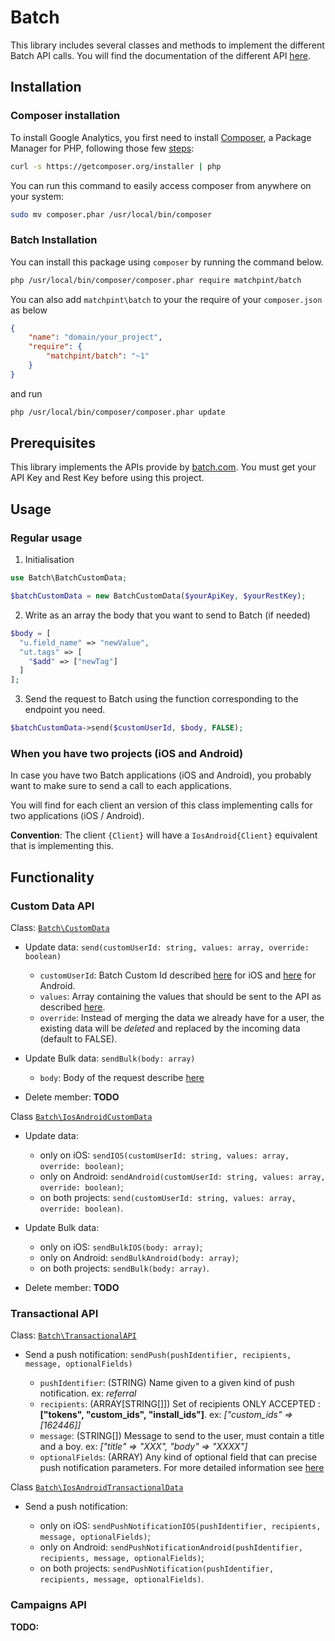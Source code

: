 # Batch

This library includes several classes and methods to implement the different Batch API calls. You will find the
documentation of the different API [here](https://batch.com/doc/api/prerequisites.html).

## Installation

### Composer installation

To install Google Analytics, you first need to install [Composer](http://getcomposer.org/), a Package Manager 
for PHP, following those few [steps](http://getcomposer.org/doc/00-intro.md#installation-nix):

```sh
curl -s https://getcomposer.org/installer | php
```

You can run this command to easily access composer from anywhere on your system:

```sh
sudo mv composer.phar /usr/local/bin/composer
```


### Batch Installation


You can install this package using `composer` by running the command below.

```bash
php /usr/local/bin/composer/composer.phar require matchpint/batch
```

You can also add `matchpint\batch` to your the require of your `composer.json` as below

```json
{
    "name": "domain/your_project",
    "require": {
        "matchpint/batch": "~1"
    }
}
```

and run

```bash
php /usr/local/bin/composer/composer.phar update
```


## Prerequisites

This library implements the APIs provide by [batch.com](https://batch.com/doc/api/prerequisites.html).
You must get your API Key and Rest Key before using this project.

## Usage

### Regular usage


 1. Initialisation

```php
use Batch\BatchCustomData;

$batchCustomData = new BatchCustomData($yourApiKey, $yourRestKey);
```


 2. Write as an array the body that you want to send to Batch (if needed)

```php
$body = [
  "u.field_name" => "newValue",
  "ut.tags" => [
    "$add" => ["newTag"]
  ]
];
```

 3. Send the request to Batch using the function corresponding to the endpoint you need.

 ```php
 $batchCustomData->send($customUserId, $body, FALSE);
 ```

 ### When you have two projects (iOS and Android)

 In case you have two Batch applications (iOS and Android), you probably want to make sure to send a call to each applications.

 You will find for each client an version of this class implementing calls for two applications (iOS / Android).

 __Convention__: The client `{Client}` will have a `IosAndroid{Client}` equivalent that is implementing this.


## Functionality

### Custom Data API

Class: [```Batch\CustomData```](https://github.com/MatchPint/batch/blob/master/src/Batch/CustomData.php)

 - Update data: `send(customUserId: string, values: array, override: boolean)`

    + `customUserId`: Batch Custom Id described [here](https://batch.com/doc/ios/custom-data/customid.html) for iOS and [here](https://batch.com/doc/android/custom-data/customid.html) for Android.
    + `values`: Array containing the values that should be sent to the API as described [here](https://batch.com/doc/api/custom-data-api/set-update.html#_post-data).
    + `override`: Instead of merging the data we already have for a user, the existing data will be *deleted* and replaced by the incoming data (default to FALSE).

 - Update Bulk data: `sendBulk(body: array)`

    + `body`: Body of the request describe [here](https://batch.com/doc/api/custom-data-api/set-update.html#_bulk-post-data)

 - Delete member: __TODO__

Class [```Batch\IosAndroidCustomData```](https://github.com/MatchPint/batch/blob/master/src/Batch/IosAndroidCustomData.php)

 - Update data:

    + only on iOS: `sendIOS(customUserId: string, values: array, override: boolean)`;
    + only on Android: `sendAndroid(customUserId: string, values: array, override: boolean)`;
    + on both projects: `send(customUserId: string, values: array, override: boolean)`.

 - Update Bulk data:

     + only on iOS: `sendBulkIOS(body: array)`;
     + only on Android: `sendBulkAndroid(body: array)`;
     + on both projects: `sendBulk(body: array)`.

 - Delete member: __TODO__

### Transactional API

Class: [```Batch\TransactionalAPI```](https://github.com/MatchPint/batch/blob/master/src/Batch/TransactionalAPI.php)

 - Send a push notification: `sendPush(pushIdentifier, recipients, message, optionalFields)`

    + `pushIdentifier`: (STRING) Name given to a given kind of push notification. ex: _referral_
    + `recipients`: (ARRAY[STRING[]]) Set of recipients ONLY ACCEPTED : __["tokens", "custom_ids", "install_ids"]__. ex: _["custom_ids" => [162446]]_
    + `message`: (STRING[]) Message to send to the user, must contain a title and a boy. ex: _["title" => "XXX", "body" => "XXXX"]_
    + `optionalFields`: (ARRAY) Any kind of optional field that can precise push notification parameters. For more detailed information see [here](https://batch.com/doc/api/transactional.html#_request-structure)

Class [```Batch\IosAndroidTransactionalData```](https://github.com/MatchPint/batch/blob/master/src/Batch/IosAndroidTransactionalData.php)

 - Send a push notification:

    + only on iOS: `sendPushNotificationIOS(pushIdentifier, recipients, message, optionalFields)`;
    + only on Android: `sendPushNotificationAndroid(pushIdentifier, recipients, message, optionalFields)`;
    + on both projects: `sendPushNotification(pushIdentifier, recipients, message, optionalFields)`.

### Campaigns API

__TODO:__
